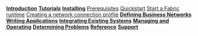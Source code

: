 **[Introduction](../introduction/introduction.html)**
**[Tutorials](../tutorials/tutorialindex.html)**
**[Installing](../installing/installingindex.html)**
[Prerequisites](../installing/prerequisites.html)
[Quickstart](../installing/quickstart.html)
[Start a Fabric runtime](../installing/runtime-start.html)
[Creating a network connection profile](../installing/createconnectionprofile.html)
**[Defining Business Networks](../business-network/businessnetwork.html)**
**[Writing Applications](../applications/genapp.html)**
**[Integrating Existing Systems](../integrating/integrating-index.html)**
**[Managing and Operating](../managing/participant-add.html)**
**[Determining Problems](../problems/diagnostics.html)**
**[Reference](../reference/MeetTheModules.html)**
**[Support](../support/index.html)**
